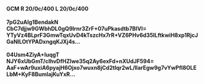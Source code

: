 #### GCM R 20/0c/400 L 20/0c/400
**7pG2uAIg1BendakN**<br/>**CbC7djjw9GWbhDL0gQ9lrnr3ZrF+07uPkasdtb7BIVI=**<br/>**YTyVz4BLprF3GmwTqxUvD4kTszcHx7rR+VZ6PHv6d35ILftkwiH8xp1RjcJGaNILOtYPADxngqKJXj4s...**<br/><br/>
**04Usm4ZiyA+IuqgT**<br/>**NJY6xUbGmT/cIhvDfHZIwe35q2Ay6exFd+nXUdJF594=**<br/>**AaF+wAr9uxiA6pyajH6Ojxo7wuxn8jCd2tlqr2wL/llarEgw9g7vYwPfI8OLELbM+KyF8BumIajKuYxR...**